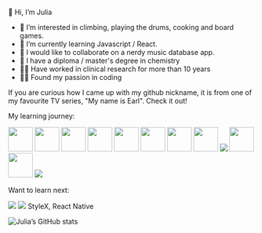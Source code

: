 👋 Hi, I’m Julia
- 👀 I’m interested in climbing, playing the drums, cooking and board games.
- 🌱 I’m currently learning Javascript / React.
- 💞️ I would like to collaborate on a nerdy music database app.
- 🧪️ I have a diploma / master's degree in chemistry
- 👩‍🔬️ Have worked in clinical research for more than 10 years
- 👩‍💻️ Found my passion in coding

If you are curious how I came up with my github nickname, it is from one of my favourite TV series, "My name is Earl". Check it out!

My learning journey:
<div>
  <img src="https://cdn.jsdelivr.net/gh/devicons/devicon/icons/html5/html5-original-wordmark.svg" height=50px />
  <img src="https://cdn.jsdelivr.net/gh/devicons/devicon/icons/css3/css3-original-wordmark.svg" height=50px />
  <img src="https://cdn.jsdelivr.net/gh/devicons/devicon/icons/sass/sass-original.svg" height=50px height=50px />
  <img src="https://cdn.jsdelivr.net/gh/devicons/devicon/icons/bootstrap/bootstrap-original.svg" height=50px />
  <img src="https://cdn.jsdelivr.net/gh/devicons/devicon/icons/javascript/javascript-original.svg" height=50px />
  <img src="https://cdn.jsdelivr.net/gh/devicons/devicon/icons/react/react-original-wordmark.svg" height=50px />
  <img src="https://cdn.jsdelivr.net/gh/devicons/devicon/icons/ruby/ruby-plain-wordmark.svg" height=50px />
  <img src="https://cdn.jsdelivr.net/gh/devicons/devicon/icons/rails/rails-plain-wordmark.svg" height=50px />
  <img src="https://cdn.jsdelivr.net/gh/devicons/devicon/icons/postgresql/postgresql-original.svg" />
  <img src="https://cdn.jsdelivr.net/gh/devicons/devicon/icons/git/git-original.svg" height=50px />
  <img src="https://cdn.jsdelivr.net/gh/devicons/devicon/icons/github/github-original.svg" height=50px />
  <img src="https://cdn.jsdelivr.net/gh/devicons/devicon/icons/heroku/heroku-original.svg" />
</div>

Want to learn next:

<div>
  <img src="https://cdn.jsdelivr.net/gh/devicons/devicon/icons/tailwindcss/tailwindcss-plain.svg" />
  <img src="https://cdn.jsdelivr.net/gh/devicons/devicon/icons/nestjs/nestjs-plain.svg" />
  StyleX, React Native
</div>

![Julia’s GitHub stats](https://github-readme-stats.vercel.app/api?username=GoldieCrystal&show_icons=true&theme=aura)
